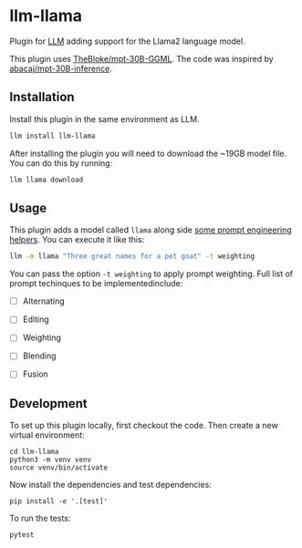 # llm-llama



Plugin for [LLM](https://llm.datasette.io/) adding support for the Llama2 language model.

This plugin uses [TheBloke/mpt-30B-GGML](https://huggingface.co/TheBloke/mpt-30B-GGML). The code was inspired by [abacaj/mpt-30B-inference](https://github.com/abacaj/mpt-30B-inference).

## Installation

Install this plugin in the same environment as LLM.
```bash
llm install llm-llama
```
After installing the plugin you will need to download the ~19GB model file. You can do this by running:

```bash
llm llama download
```

## Usage

This plugin adds a model called `llama` along side [some prompt engineering helpers](https://gist.github.com/Hellisotherpeople/45c619ee22aac6865ca4bb328eb58faf). You can execute it like this:

```bash
llm -m llama "Three great names for a pet goat" -t weighting
```

You can pass the option `-t weighting` to apply prompt weighting. Full list of prompt techinques to be implementedinclude:

- [ ] Alternating
- [ ] Editing
- [ ] Weighting
- [ ] Blending
- [ ] Fusion

 

## Development

To set up this plugin locally, first checkout the code. Then create a new virtual environment:

    cd llm-llama
    python3 -m venv venv
    source venv/bin/activate

Now install the dependencies and test dependencies:

    pip install -e '.[test]'

To run the tests:

    pytest
